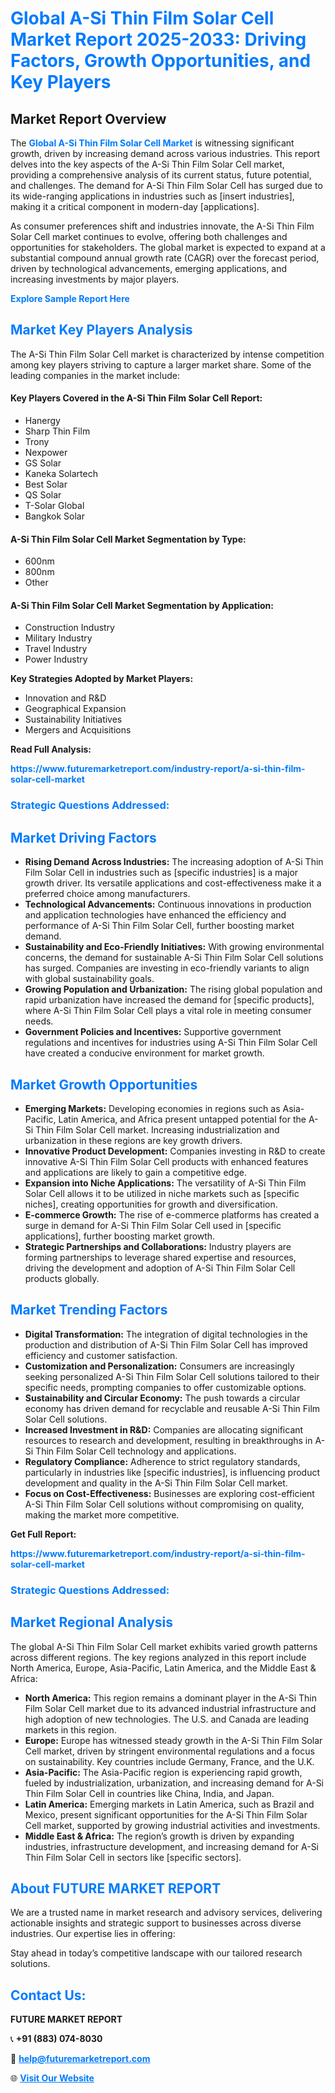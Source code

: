 <h1 style="color: #007BFF;">Global A-Si Thin Film Solar Cell Market Report 2025-2033: Driving Factors, Growth Opportunities, and Key Players</h1>

<section id="overview">
<h2>Market Report Overview</h2>
<p>The <a href="https://www.futuremarketreport.com/industry-report/a-si-thin-film-solar-cell-market" style="color: #007BFF; text-decoration: none;"><strong>Global A-Si Thin Film Solar Cell Market</strong></a> is witnessing significant growth, driven by increasing demand across various industries. This report delves into the key aspects of the A-Si Thin Film Solar Cell market, providing a comprehensive analysis of its current status, future potential, and challenges. The demand for A-Si Thin Film Solar Cell has surged due to its wide-ranging applications in industries such as [insert industries], making it a critical component in modern-day [applications].</p>
<p>As consumer preferences shift and industries innovate, the A-Si Thin Film Solar Cell market continues to evolve, offering both challenges and opportunities for stakeholders. The global market is expected to expand at a substantial compound annual growth rate (CAGR) over the forecast period, driven by technological advancements, emerging applications, and increasing investments by major players.</p>
</section>

<section id="overview">
<p><a href="https://www.futuremarketreport.com/request-sample/reportId=96582" style="color: #007BFF; text-decoration: none;"><strong>Explore Sample Report Here</strong></a></p>
</section>

<section id="key-players">
<h2 style="color: #007BFF;">Market Key Players Analysis</h2>
<p>The A-Si Thin Film Solar Cell market is characterized by intense competition among key players striving to capture a larger market share. Some of the leading companies in the market include:</p>
<h4>Key Players Covered in the A-Si Thin Film Solar Cell Report:</h4>
<ul><li>Hanergy</li><li>Sharp Thin Film</li><li>Trony</li><li>Nexpower</li><li>GS Solar</li><li>Kaneka Solartech</li><li>Best Solar</li><li>QS Solar</li><li>T-Solar Global</li><li>Bangkok Solar</li></ul>
<h4>A-Si Thin Film Solar Cell Market Segmentation by Type:</h4>
<ul><li>600nm</li><li>800nm</li><li>Other</li></ul>

<h4>A-Si Thin Film Solar Cell Market Segmentation by Application:</h4>
<ul><li>Construction Industry</li><li>Military Industry</li><li>Travel Industry</li><li>Power Industry</li></ul>
<p><strong>Key Strategies Adopted by Market Players:</strong></p>
<ul>
<li>Innovation and R&D</li>
<li>Geographical Expansion</li>
<li>Sustainability Initiatives</li>
<li>Mergers and Acquisitions</li>
</ul>
</section>

<section>
<p><strong>Read Full Analysis: </strong></p><a href="https://www.futuremarketreport.com/industry-report/a-si-thin-film-solar-cell-market" style="color: #007BFF; text-decoration: none;"><strong>https://www.futuremarketreport.com/industry-report/a-si-thin-film-solar-cell-market</strong></a>
<h3 style="color: #007BFF;">Strategic Questions Addressed:</h3>
</section>

<section id="driving-factors">
<h2 style="color: #007BFF;">Market Driving Factors</h2>
<ul>
<li><strong>Rising Demand Across Industries:</strong> The increasing adoption of A-Si Thin Film Solar Cell in industries such as [specific industries] is a major growth driver. Its versatile applications and cost-effectiveness make it a preferred choice among manufacturers.</li>
<li><strong>Technological Advancements:</strong> Continuous innovations in production and application technologies have enhanced the efficiency and performance of A-Si Thin Film Solar Cell, further boosting market demand.</li>
<li><strong>Sustainability and Eco-Friendly Initiatives:</strong> With growing environmental concerns, the demand for sustainable A-Si Thin Film Solar Cell solutions has surged. Companies are investing in eco-friendly variants to align with global sustainability goals.</li>
<li><strong>Growing Population and Urbanization:</strong> The rising global population and rapid urbanization have increased the demand for [specific products], where A-Si Thin Film Solar Cell plays a vital role in meeting consumer needs.</li>
<li><strong>Government Policies and Incentives:</strong> Supportive government regulations and incentives for industries using A-Si Thin Film Solar Cell have created a conducive environment for market growth.</li>
</ul>
</section>

<section id="growth-opportunities">
<h2 style="color: #007BFF;">Market Growth Opportunities</h2>
<ul>
<li><strong>Emerging Markets:</strong> Developing economies in regions such as Asia-Pacific, Latin America, and Africa present untapped potential for the A-Si Thin Film Solar Cell market. Increasing industrialization and urbanization in these regions are key growth drivers.</li>
<li><strong>Innovative Product Development:</strong> Companies investing in R&D to create innovative A-Si Thin Film Solar Cell products with enhanced features and applications are likely to gain a competitive edge.</li>
<li><strong>Expansion into Niche Applications:</strong> The versatility of A-Si Thin Film Solar Cell allows it to be utilized in niche markets such as [specific niches], creating opportunities for growth and diversification.</li>
<li><strong>E-commerce Growth:</strong> The rise of e-commerce platforms has created a surge in demand for A-Si Thin Film Solar Cell used in [specific applications], further boosting market growth.</li>
<li><strong>Strategic Partnerships and Collaborations:</strong> Industry players are forming partnerships to leverage shared expertise and resources, driving the development and adoption of A-Si Thin Film Solar Cell products globally.</li>
</ul>
</section>

<section id="trending-factors">
<h2 style="color: #007BFF;">Market Trending Factors</h2>
<ul>
<li><strong>Digital Transformation:</strong> The integration of digital technologies in the production and distribution of A-Si Thin Film Solar Cell has improved efficiency and customer satisfaction.</li>
<li><strong>Customization and Personalization:</strong> Consumers are increasingly seeking personalized A-Si Thin Film Solar Cell solutions tailored to their specific needs, prompting companies to offer customizable options.</li>
<li><strong>Sustainability and Circular Economy:</strong> The push towards a circular economy has driven demand for recyclable and reusable A-Si Thin Film Solar Cell solutions.</li>
<li><strong>Increased Investment in R&D:</strong> Companies are allocating significant resources to research and development, resulting in breakthroughs in A-Si Thin Film Solar Cell technology and applications.</li>
<li><strong>Regulatory Compliance:</strong> Adherence to strict regulatory standards, particularly in industries like [specific industries], is influencing product development and quality in the A-Si Thin Film Solar Cell market.</li>
<li><strong>Focus on Cost-Effectiveness:</strong> Businesses are exploring cost-efficient A-Si Thin Film Solar Cell solutions without compromising on quality, making the market more competitive.</li>
</ul>
</section>

<section>
<p><strong>Get Full Report: </strong></p><a href="https://www.futuremarketreport.com/industry-report/a-si-thin-film-solar-cell-market" style="color: #007BFF; text-decoration: none;"><strong>https://www.futuremarketreport.com/industry-report/a-si-thin-film-solar-cell-market</strong></a>
<h3 style="color: #007BFF;">Strategic Questions Addressed:</h3>
</section>


<section id="regional-analysis">
<h2 style="color: #007BFF;">Market Regional Analysis</h2>
<p>The global A-Si Thin Film Solar Cell market exhibits varied growth patterns across different regions. The key regions analyzed in this report include North America, Europe, Asia-Pacific, Latin America, and the Middle East & Africa:</p>
<ul>
<li><strong>North America:</strong> This region remains a dominant player in the A-Si Thin Film Solar Cell market due to its advanced industrial infrastructure and high adoption of new technologies. The U.S. and Canada are leading markets in this region.</li>
<li><strong>Europe:</strong> Europe has witnessed steady growth in the A-Si Thin Film Solar Cell market, driven by stringent environmental regulations and a focus on sustainability. Key countries include Germany, France, and the U.K.</li>
<li><strong>Asia-Pacific:</strong> The Asia-Pacific region is experiencing rapid growth, fueled by industrialization, urbanization, and increasing demand for A-Si Thin Film Solar Cell in countries like China, India, and Japan.</li>
<li><strong>Latin America:</strong> Emerging markets in Latin America, such as Brazil and Mexico, present significant opportunities for the A-Si Thin Film Solar Cell market, supported by growing industrial activities and investments.</li>
<li><strong>Middle East & Africa:</strong> The region’s growth is driven by expanding industries, infrastructure development, and increasing demand for A-Si Thin Film Solar Cell in sectors like [specific sectors].</li>
</ul>
</section>

<footer>
<h2 style="color: #007BFF;">About FUTURE MARKET REPORT</h2>
<p>We are a trusted name in market research and advisory services, delivering actionable insights and strategic support to businesses across diverse industries. Our expertise lies in offering:</p>

<p>Stay ahead in today’s competitive landscape with our tailored research solutions.</p>

<h2 style="color: #007BFF;">Contact Us:</h2>
<p><strong>FUTURE MARKET REPORT</strong></p>
<p>📞 <strong>+91 (883) 074-8030</strong></p>
<p>📧 <strong><a href="mailto:help@futuremarketreport.com" style="color: #007BFF;">help@futuremarketreport.com</a></strong></p>
<p>🌐 <strong><a href="https://www.futuremarketreport.com/" style="color: #007BFF;">Visit Our Website</a></strong></p>
</footer>